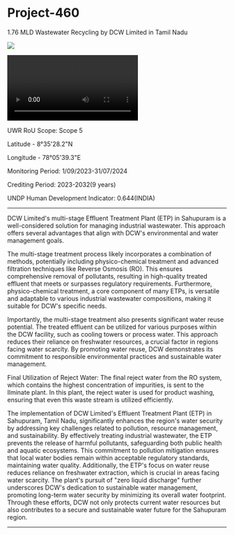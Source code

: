 # Project-460
1.76 MLD Wastewater Recycling by DCW Limited in Tamil Nadu

![](https://www.uwaterregistry.io/Registry/Generate?code=https%3A%2F%2Fwww.uwaterregistry.io%2FRegistry%2FDetails%3Fid%3DZgmwmrgtcQiCLhPi6KCG0Q%253D%253D&size=2)

![](https://a23e347601d72166dcd6-16da518ed3035d35cf0439f1cdf449c9.ssl.cf2.rackcdn.com//ProjectDocuments/638605534610873702WhatsApp%20Video%202024-08-29%20at%206.15.39%20PM.mp4)

UWR RoU Scope: Scope 5

Latitude - 8°35'28.2"N

Longitude - 78°05'39.3"E 

Monitoring Period: 1/09/2023-31/07/2024

Crediting Period: 2023-2032(9 years)

UNDP Human Development Indicator: 0.644(INDIA)
_____________
DCW Limited's multi-stage Effluent Treatment Plant (ETP) in Sahupuram is a well-considered
solution for managing industrial wastewater. This approach offers several advantages that align
with DCW's environmental and water management goals.

The multi-stage treatment process likely incorporates a combination of methods, potentially
including physico-chemical treatment and advanced filtration techniques like Reverse Osmosis
(RO). This ensures comprehensive removal of pollutants, resulting in high-quality treated
effluent that meets or surpasses regulatory requirements. Furthermore, physico-chemical
treatment, a core component of many ETPs, is versatile and adaptable to various industrial
wastewater compositions, making it suitable for DCW's specific needs.

Importantly, the multi-stage treatment also presents significant water reuse potential. The
treated effluent can be utilized for various purposes within the DCW facility, such as cooling
towers or process water. This approach reduces their reliance on freshwater resources, a
crucial factor in regions facing water scarcity. By promoting water reuse, DCW demonstrates its
commitment to responsible environmental practices and sustainable water management. 

Final Utilization of Reject Water: The final reject water from the RO system, which contains the
highest concentration of impurities, is sent to the Ilminate plant. In this plant, the reject water
is used for product washing, ensuring that even this waste stream is utilized efficiently. 

The implementation of DCW Limited's Effluent Treatment Plant (ETP) in Sahupuram, Tamil
Nadu, significantly enhances the region's water security by addressing key challenges related to
pollution, resource management, and sustainability. By effectively treating industrial
wastewater, the ETP prevents the release of harmful pollutants, safeguarding both public
health and aquatic ecosystems. This commitment to pollution mitigation ensures that local
water bodies remain within acceptable regulatory standards, maintaining water quality.
Additionally, the ETP's focus on water reuse reduces reliance on freshwater extraction, which is
crucial in areas facing water scarcity. The plant's pursuit of "zero liquid discharge" further
underscores DCW's dedication to sustainable water management, promoting long-term water
security by minimizing its overall water footprint. Through these efforts, DCW not only protects
current water resources but also contributes to a secure and sustainable water future for the
Sahupuram region. 


______________
